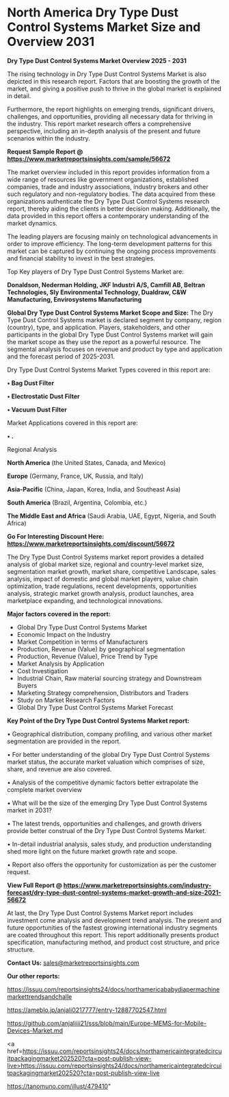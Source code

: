 # North America Dry Type Dust Control Systems Market Size and Overview 2031

<Strong> Dry Type Dust Control Systems Market Overview 2025 - 2031</strong>

The rising technology in Dry Type Dust Control Systems Market is also depicted in this research report. Factors that are boosting the growth of the market, and giving a positive push to thrive in the global market is explained in detail.

Furthermore, the report highlights on emerging trends, significant drivers, challenges, and opportunities, providing all necessary data for thriving in the industry. This report market research offers a comprehensive perspective, including an in-depth analysis of the present and future scenarios within the industry.

<strong>Request Sample Report @ <a href=https://www.marketreportsinsights.com/sample/56672>https://www.marketreportsinsights.com/sample/56672</a></strong>

The market overview included in this report provides information from a wide range of resources like government organizations, established companies, trade and industry associations, industry brokers and other such regulatory and non-regulatory bodies. The data acquired from these organizations authenticate the Dry Type Dust Control Systems research report, thereby aiding the clients in better decision making. Additionally, the data provided in this report offers a contemporary understanding of the market dynamics.

The leading players are focusing mainly on technological advancements in order to improve efficiency. The long-term development patterns for this market can be captured by continuing the ongoing process improvements and financial stability to invest in the best strategies.

Top Key players of Dry Type Dust Control Systems Market are:

<strong>Donaldson, Nederman Holding, JKF Industri A/S, Camfill AB, Beltran Technologies, Sly Environmental Technology, Dualdraw, C&W Manufacturing, Envirosystems Manufacturing</strong>

<strong><b>Global Dry Type Dust Control Systems Market Scope and Size:</b></strong>
The Dry Type Dust Control Systems market is declared segment by company, region (country), type, and application. Players, stakeholders, and other participants in the global Dry Type Dust Control Systems market will gain the market scope as they use the report as a powerful resource. The segmental analysis focuses on revenue and product by type and application and the forecast period of 2025-2031.

Dry Type Dust Control Systems Market Types covered in this report are:

<strong>• Bag Dust Filter

• Electrostatic Dust Filter

• Vacuum Dust Filter</strong>

Market Applications covered in this report are:

<strong>• .</strong> 

Regional Analysis

<strong>North America</strong> (the United States, Canada, and Mexico)

<strong>Europe</strong> (Germany, France, UK, Russia, and Italy)

<strong>Asia-Pacific</strong> (China, Japan, Korea, India, and Southeast Asia)

<strong>South America</strong> (Brazil, Argentina, Colombia, etc.)

<strong>The Middle East and Africa</strong> (Saudi Arabia, UAE, Egypt, Nigeria, and South Africa)

<strong>Go For Interesting Discount Here: <a href=https://www.marketreportsinsights.com/discount/56672>https://www.marketreportsinsights.com/discount/56672</a></strong>

The Dry Type Dust Control Systems market report provides a detailed analysis of global market size, regional and country-level market size, segmentation market growth, market share, competitive Landscape, sales analysis, impact of domestic and global market players, value chain optimization, trade regulations, recent developments, opportunities analysis, strategic market growth analysis, product launches, area marketplace expanding, and technological innovations.

<strong><b>Major factors covered in the report:</b></strong>
<ul>
  <li>Global Dry Type Dust Control Systems Market </li>
  <li>Economic Impact on the Industry</li>
  <li>Market Competition in terms of Manufacturers</li>
  <li>Production, Revenue (Value) by geographical segmentation</li>
  <li>Production, Revenue (Value), Price Trend by Type</li>
  <li>Market Analysis by Application</li>
  <li>Cost Investigation</li>
  <li>Industrial Chain, Raw material sourcing strategy and Downstream Buyers</li>
  <li>Marketing Strategy comprehension, Distributors and Traders</li>
  <li>Study on Market Research Factors</li>
  <li>Global Dry Type Dust Control Systems Market Forecast</li>
</ul>

<strong><b>Key Point of the Dry Type Dust Control Systems Market report:</b></strong>

• Geographical distribution, company profiling, and various other market segmentation are provided in the report.

• For better understanding of the global Dry Type Dust Control Systems market status, the accurate market valuation which comprises of size, share, and revenue are also covered.

• Analysis of the competitive dynamic factors better extrapolate the complete market overview

• What will be the size of the emerging Dry Type Dust Control Systems market in 2031?

• The latest trends, opportunities and challenges, and growth drivers provide better construal of the Dry Type Dust Control Systems Market.

• In-detail industrial analysis, sales study, and production understanding shed more light on the future market growth rate and scope.

• Report also offers the opportunity for customization as per the customer request.

<strong><b>View Full Report @ <a href=https://www.marketreportsinsights.com/industry-forecast/dry-type-dust-control-systems-market-growth-and-size-2021-56672>https://www.marketreportsinsights.com/industry-forecast/dry-type-dust-control-systems-market-growth-and-size-2021-56672</a></b></strong>


At last, the Dry Type Dust Control Systems Market report includes investment come analysis and development trend analysis. The present and future opportunities of the fastest growing international industry segments are coated throughout this report. This report additionally presents product specification, manufacturing method, and product cost structure, and price structure.

<strong>Contact Us:</strong>
sales@marketreportsinsights.com

<strong>Our other reports:</strong>

<a href=https://issuu.com/reportsinsights24/docs/northamericababydiapermachinemarkettrendsandchalle>https://issuu.com/reportsinsights24/docs/northamericababydiapermachinemarkettrendsandchalle</a>

<a href=https://ameblo.jp/anjali0217777/entry-12887702547.html>https://ameblo.jp/anjali0217777/entry-12887702547.html</a>

<a href=https://github.com/anjaliiii21/sss/blob/main/Europe-MEMS-for-Mobile-Devices-Market.md>https://github.com/anjaliiii21/sss/blob/main/Europe-MEMS-for-Mobile-Devices-Market.md</a>

<a href=https://issuu.com/reportsinsights24/docs/northamericaintegratedcircuitpackagingmarket202520?cta=post-publish-view-live>https://issuu.com/reportsinsights24/docs/northamericaintegratedcircuitpackagingmarket202520?cta=post-publish-view-live</a>

<a href=https://tanomuno.com/illust/479410>https://tanomuno.com/illust/479410</a>"
